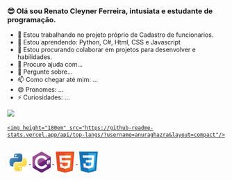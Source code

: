 ### 😎 Olá sou Renato Cleyner Ferreira, intusiata e estudante de programação.


- 🔭 Estou trabalhando no projeto próprio de Cadastro de funcionarios.
- 🌱 Estou aprendendo: Python, C#, Html, CSS e Javascript
- 👯 Estou procurando colaborar em projetos para desenvolver e habilidades.
- 🤔 Procuro ajuda com...
- 💬 Pergunte sobre...
- 📫 Como chegar até mim: ...
- 😄 Pronomes: ...
- ⚡ Curiosidades: ...

<div>
  <a href="https://github.com/renatocleyner">
    <img height="180em" src="https://github-readme-stats.vercel.app/api?username=renatocleyner&theme=codeSTACKr&show_icons=true"/>
    
    <img height="180em" src="https://github-readme-stats.vercel.app/api/top-langs/?username=anuraghazra&layout=compact"/>
</div>
  <br>
  <a href="https://github.com/renatocleyner">
    <div>
       <img align="center"  alt="tag-python" height="50" width="50" src="https://raw.githubusercontent.com/devicons/devicon/master/icons/python/python-original.svg">
       <img align="center"  alt="tag-c#" height="50" width="50" src="https://raw.githubusercontent.com/devicons/devicon/master/icons/csharp/csharp-original.svg">
       <img align="center"  alt="tag-html" height="50" width="50" src="https://raw.githubusercontent.com/devicons/devicon/master/icons/html5/html5-original.svg">
       <img align="center"  alt="tag-css" height="50" width="50" src="https://raw.githubusercontent.com/devicons/devicon/master/icons/css3/css3-original.svg">
    </div>
  </a>
  <br>
